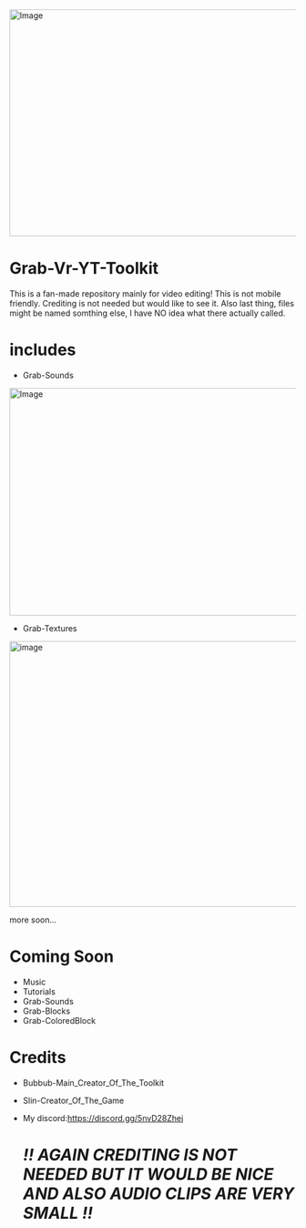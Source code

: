 <img width="1320" height="398" alt="Image" src="https://github.com/user-attachments/assets/504af057-f06b-4f6c-a416-1fc8d6016f2c" />

# Grab-Vr-YT-Toolkit

This is a fan-made repository mainly for video editing!
This is not mobile friendly.
Crediting is not needed but would like to see it.
Also last thing, files might be named somthing else,
I have NO idea what there actually called.

# includes

* Grab-Sounds
<img width="527" height="399" alt="Image" src="https://github.com/user-attachments/assets/f9ec880e-5908-4d51-87e2-d34876c5a91b" />




* Grab-Textures
<img width="802" height="466" alt="image" src="https://github.com/user-attachments/assets/0fcb1444-6385-4c51-9f4b-ade7ca99a51c" />





  more soon...

# Coming Soon

* Music
* Tutorials
* Grab-Sounds
* Grab-Blocks
* Grab-ColoredBlock

# Credits

* Bubbub-Main_Creator_Of_The_Toolkit
* Slin-Creator_Of_The_Game
* My discord:https://discord.gg/5nvD28Zhej

  # *!! AGAIN CREDITING IS NOT NEEDED BUT IT WOULD BE NICE AND ALSO AUDIO CLIPS ARE VERY SMALL !!*
